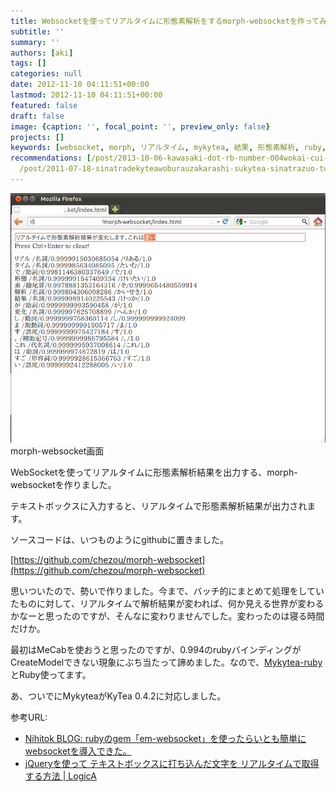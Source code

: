 ```yaml
---
title: Websocketを使ってリアルタイムに形態素解析をするmorph-websocketを作ってみた
subtitle: ''
summary: ''
authors: [aki]
tags: []
categories: null
date: 2012-11-10 04:11:51+00:00
lastmod: 2012-11-10 04:11:51+00:00
featured: false
draft: false
image: {caption: '', focal_point: '', preview_only: false}
projects: []
keywords: [websocket, morph, リアルタイム, mykytea, 結果, 形態素解析, ruby, 画面, 出力, png]
recommendations: [/post/2013-10-06-kawasaki-dot-rb-number-004wokai-cui-simasita-number-kwskrb/,
  /post/2011-07-18-sinatradekyteawoburauzakarashi-sukytea-sinatrazuo-tutemita/, /post/2011-07-15-kytea-jing-du-tekisutojie-xi-turukituto-woruby-pythonkarashi-erumykyteawozuo-tutemita/]
---
```

[![morph-websocket画面](morph-websocket.png)](morph-websocket.png) morph-websocket画面

WebSocketを使ってリアルタイムに形態素解析結果を出力する、morph-websocketを作りました。

テキストボックスに入力すると、リアルタイムで形態素解析結果が出力されます。

ソースコードは、いつものようにgithubに置きました。

[https://github.com/chezou/morph-websocket](https://github.com/chezou/morph-websocket)

思いついたので、勢いで作りました。今まで、バッチ的にまとめて処理をしていたものに対して、リアルタイムで解析結果が変われば、何か見える世界が変わるかなーと思ったのですが、そんなに変わりませんでした。変わったのは寝る時間だけか。

最初はMeCabを使おうと思ったのですが、0.994のrubyバインディングがCreateModelできない現象にぶち当たって諦めました。なので、[Mykytea-ruby](https://chezo.uno/post/2011-07-15-kytea-jing-du-tekisutojie-xi-turukituto-woruby-pythonkarashi-erumykyteawozuo-tutemita/)とRuby使ってます。

あ、ついでにMykyteaがKyTea 0.4.2に対応しました。

参考URL:

- [Nihitok BLOG: rubyのgem「em-websocket」を使ったらいとも簡単にwebsocketを導入できた。](http://nihitok.blogspot.jp/2011/08/rubygemem-websocketwebsocket.html)
- [jQueryを使って テキストボックスに打ち込んだ文字を リアルタイムで取得する方法 | LogicA](http://nihitok.blogspot.jp/2011/08/rubygemem-websocketwebsocket.html)

